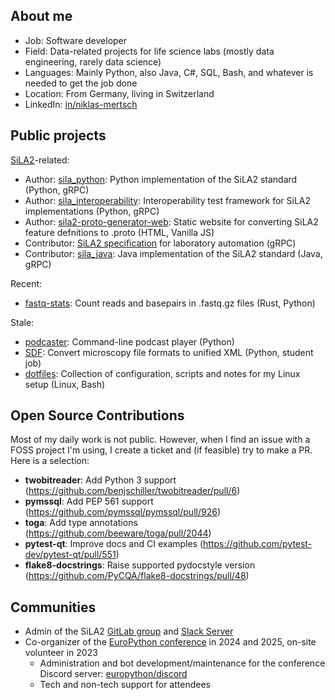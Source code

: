 ## About me

* Job: Software developer
* Field: Data-related projects for life science labs (mostly data engineering, rarely data science)
* Languages: Mainly Python, also Java, C#, SQL, Bash, and whatever is needed to get the job done
* Location: From Germany, living in Switzerland
* LinkedIn: [in/niklas-mertsch](https://linkedin.com/in/niklas-mertsch)

## Public projects

[SiLA2](https://sila-standard.com/)-related:

* Author: [sila_python](https://gitlab.com/SiLA2/sila_python): Python implementation of the SiLA2 standard (Python, gRPC)
* Author: [sila_interoperability](https://gitlab.com/SiLA2/sila_interoperability): Interoperability test framework for SiLA2 implementations (Python, gRPC) 
* Author: [sila2-proto-generator-web](https://gitlab.com/NMertsch/sila2-proto-generator-web): Static website for converting SiLA2 feature defnitions to .proto (HTML, Vanilla JS)
* Contributor: [SiLA2 specification](https://sila-standard.com/standards/) for laboratory automation (gRPC)
* Contributor: [sila_java](https://gitlab.com/SiLA2/sila_java): Java implementation of the SiLA2 standard (Java, gRPC)

Recent:

* [fastq-stats](https://gitlab.com/NMertsch/fastq-stats): Count reads and basepairs in .fastq.gz files (Rust, Python)

Stale:

* [podcaster](https://github.com/NMertsch/podcaster): Command-line podcast player (Python)
* [SDF](https://gitlab.gwdg.de/sdf-project/SDF): Convert microscopy file formats to unified XML (Python, student job)
* [dotfiles](https://github.com/NMertsch/dotfiles): Collection of configuration, scripts and notes for my Linux setup (Linux, Bash)

## Open Source Contributions

Most of my daily work is not public.
However, when I find an issue with a FOSS project I'm using, I create a ticket and (if feasible) try to make a PR. Here is a selection:

* **twobitreader**: Add Python 3 support (https://github.com/benjschiller/twobitreader/pull/6)
* **pymssql**: Add PEP 561 support (https://github.com/pymssql/pymssql/pull/926)
* **toga**: Add type annotations (https://github.com/beeware/toga/pull/2044)
* **pytest-qt**: Improve docs and CI examples (https://github.com/pytest-dev/pytest-qt/pull/551)
* **flake8-docstrings**: Raise supported pydocstyle version (https://github.com/PyCQA/flake8-docstrings/pull/48)

## Communities

* Admin of the SiLA2 [GitLab group](https://gitlab.com/SiLA2/) and [Slack Server](https://sila-standard.org/slack)
* Co-organizer of the [EuroPython conference](https://europython.eu) in 2024 and 2025, on-site volunteer in 2023
  * Administration and bot development/maintenance for the conference Discord server: [europython/discord](https://github.com/europython/discord)
  * Tech and non-tech support for attendees

<!--
Here are some ideas to get you started:

- 🔭 I’m currently working on ...
- 🌱 I’m currently learning ...
- 👯 I’m looking to collaborate on ...
- 🤔 I’m looking for help with ...
- 💬 Ask me about ...
- 📫 How to reach me: ...
- 😄 Pronouns: ...
- ⚡ Fun fact: ...
-->
